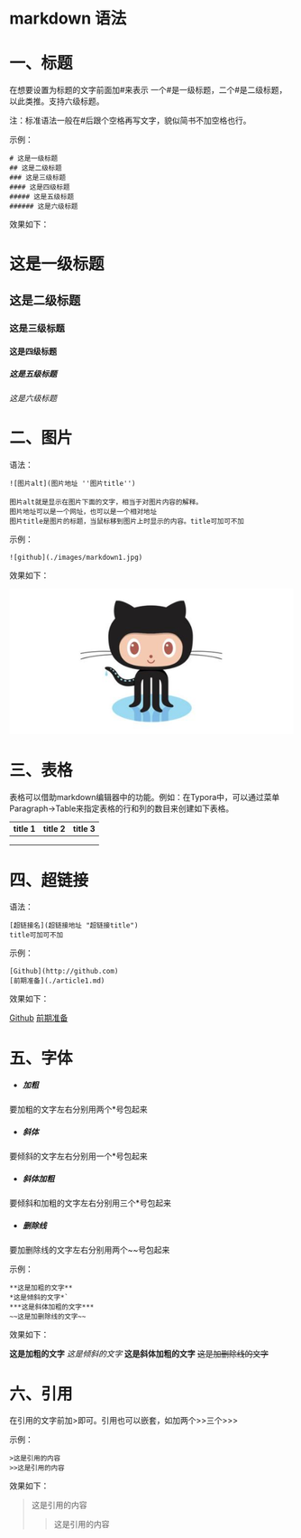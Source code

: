 # markdown 语法

# 一、标题

在想要设置为标题的文字前面加#来表示
 一个#是一级标题，二个#是二级标题，以此类推。支持六级标题。

注：标准语法一般在#后跟个空格再写文字，貌似简书不加空格也行。

示例：

```
# 这是一级标题
## 这是二级标题
### 这是三级标题
#### 这是四级标题
##### 这是五级标题
###### 这是六级标题
```

效果如下：

# 这是一级标题

## 这是二级标题

### 这是三级标题

#### 这是四级标题

##### 这是五级标题

###### 这是六级标题



# 二、图片

语法：

```
![图片alt](图片地址 ''图片title'')

图片alt就是显示在图片下面的文字，相当于对图片内容的解释。
图片地址可以是一个网址，也可以是一个相对地址
图片title是图片的标题，当鼠标移到图片上时显示的内容。title可加可不加
```

示例：

```
![github](./images/markdown1.jpg)
```
效果如下：

![github](./images/markdown1.jpg)



# 三、表格

表格可以借助markdown编辑器中的功能。例如：在Typora中，可以通过菜单Paragraph->Table来指定表格的行和列的数目来创建如下表格。

| title 1 | title 2 | title 3 |
| ------- | ------- | ------- |
|         |         |         |
|         |         |         |
|         |         |         |



# 四、超链接

语法：

```
[超链接名](超链接地址 "超链接title")
title可加可不加
```

示例：

```
[Github](http://github.com)
[前期准备](./article1.md)
```

效果如下：

[Github](http://github.com)
[前期准备](./article1.md)



# 五、字体

- ##### 加粗

要加粗的文字左右分别用两个*号包起来

- ##### 斜体

要倾斜的文字左右分别用一个*号包起来

- ##### 斜体加粗

要倾斜和加粗的文字左右分别用三个*号包起来

- ##### 删除线

要加删除线的文字左右分别用两个~~号包起来

示例：

```
**这是加粗的文字**
*这是倾斜的文字*`
***这是斜体加粗的文字***
~~这是加删除线的文字~~
```

效果如下：

**这是加粗的文字**
 *这是倾斜的文字*
 **这是斜体加粗的文字**
 ~~这是加删除线的文字~~

# 六、引用

在引用的文字前加>即可。引用也可以嵌套，如加两个>>三个>>>

示例：

```
>这是引用的内容
>>这是引用的内容
```

效果如下：

> 这是引用的内容
>
> > 这是引用的内容